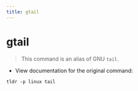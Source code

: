 ```yaml
---
title: gtail
---
```

# gtail

> This command is an alias of GNU `tail`.

- View documentation for the original command:

`tldr -p linux tail`
